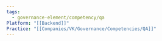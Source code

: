 ```yaml
---
tags:
  - governance-element/competency/qa
Platform: "[[Backend]]"
Practice: "[[Companies/VK/Governance/Competencies/QA]]"
---
```

